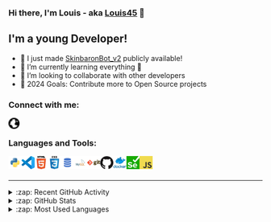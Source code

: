 ### Hi there, I'm Louis - aka [Louis45][website] 👋 

## I'm a young Developer!

- 🔭 I just made [SkinbaronBot_v2](https://github.com/Luois45/SkinbaronBot_v2) publicly available!
- 🌱 I’m currently learning everything 🤣
- 👯 I’m looking to collaborate with other developers
- 🥅 2024 Goals: Contribute more to Open Source projects

### Connect with me:

[<img align="left" alt="linktree.louis45.de" width="22px" src="https://raw.githubusercontent.com/iconic/open-iconic/master/svg/globe.svg" />][website]

<br />

### Languages and Tools:

[<img align="left" alt="Python" width="26px" src="https://raw.githubusercontent.com/github/explore/80688e429a7d4ef2fca1e82350fe8e3517d3494d/topics/python/python.png" />](https://github.com/topics/python)
[<img align="left" alt="Visual Studio Code" width="26px" src="https://raw.githubusercontent.com/github/explore/bbd48b997e8d0bef63f676eca4da5e1f76487b56/topics/visual-studio-code/visual-studio-code.png" />](https://github.com/topics/visual-studio-code)
[<img align="left" alt="HTML" width="26px" src="https://raw.githubusercontent.com/github/explore/80688e429a7d4ef2fca1e82350fe8e3517d3494d/topics/html/html.png" />](https://github.com/topics/html)
[<img align="left" alt="CSS" width="26px" src="https://raw.githubusercontent.com/github/explore/80688e429a7d4ef2fca1e82350fe8e3517d3494d/topics/css/css.png" />](https://github.com/topics/css)
[<img align="left" alt="SQL" width="26px" src="https://raw.githubusercontent.com/github/explore/80688e429a7d4ef2fca1e82350fe8e3517d3494d/topics/sql/sql.png" />](https://github.com/topics/sql)
[<img align="left" alt="MySQL" width="26px" src="https://raw.githubusercontent.com/github/explore/80688e429a7d4ef2fca1e82350fe8e3517d3494d/topics/mysql/mysql.png" />](https://github.com/topics/mysql)
[<img align="left" alt="Git" width="26px" src="https://raw.githubusercontent.com/github/explore/80688e429a7d4ef2fca1e82350fe8e3517d3494d/topics/git/git.png" />](https://github.com/topics/git)
[<img align="left" alt="GitHub" width="26px" src="https://raw.githubusercontent.com/github/explore/78df643247d429f6cc873026c0622819ad797942/topics/github/github.png" />](https://github.com/topics/github)
[<img align="left" alt="GitHub" width="26px" src="https://raw.githubusercontent.com/github/explore/80688e429a7d4ef2fca1e82350fe8e3517d3494d/topics/docker/docker.png" />](https://github.com/topics/docker)
[<img align="left" alt="Selenium" width="26px" src="https://raw.githubusercontent.com/github/explore/6c7084bb772f6fabaae377f5ae4a607594234ee6/topics/selenium/selenium.png" />](https://github.com/topics/selenium)
[<img align="left" alt="JavaScript" width="26px" src="https://raw.githubusercontent.com/github/explore/80688e429a7d4ef2fca1e82350fe8e3517d3494d/topics/javascript/javascript.png" />](https://github.com/topics/javascript)

<br />
<br />

---

<details>
  <summary>:zap: Recent GitHub Activity</summary>
  
<!--START_SECTION:activity-->
1. ❗ Opened issue [#1](https://github.com/CoderxMax/Dll-Injector-EAC-BAC-VANGUARD/issues/1) in [CoderxMax/Dll-Injector-EAC-BAC-VANGUARD](https://github.com/CoderxMax/Dll-Injector-EAC-BAC-VANGUARD)
2. 🔒 Closed issue [#1](https://github.com/Luois45/roblox-fishing-simulator-bot/issues/1) in [Luois45/roblox-fishing-simulator-bot](https://github.com/Luois45/roblox-fishing-simulator-bot)
3. 🎉 Merged PR [#65](https://github.com/Luois45/DiscordShopBot/pull/65) in [Luois45/DiscordShopBot](https://github.com/Luois45/DiscordShopBot)
4. 🎉 Merged PR [#69](https://github.com/Luois45/DiscordShopBot/pull/69) in [Luois45/DiscordShopBot](https://github.com/Luois45/DiscordShopBot)
5. 🗣 Commented on [#67](https://github.com/Luois45/DiscordShopBot/issues/67#issuecomment-1792399232) in [Luois45/DiscordShopBot](https://github.com/Luois45/DiscordShopBot)
6. 🔒 Closed issue [#67](https://github.com/Luois45/DiscordShopBot/issues/67) in [Luois45/DiscordShopBot](https://github.com/Luois45/DiscordShopBot)
7. 🗣 Commented on [#1](https://github.com/Luois45/roblox-starving-artists-bot/pull/1#issuecomment-1792394766) in [Luois45/roblox-starving-artists-bot](https://github.com/Luois45/roblox-starving-artists-bot)
8. 🗣 Commented on [#1](https://github.com/Luois45/VRC-OSCStuff/pull/1#issuecomment-1792392447) in [Luois45/VRC-OSCStuff](https://github.com/Luois45/VRC-OSCStuff)
9. 🗣 Commented on [#4](https://github.com/timagr615/dmarket_bot/issues/4#issuecomment-1792390459) in [timagr615/dmarket_bot](https://github.com/timagr615/dmarket_bot)
10. 🎉 Merged PR [#70](https://github.com/Luois45/DiscordShopBot/pull/70) in [Luois45/DiscordShopBot](https://github.com/Luois45/DiscordShopBot)
<!--END_SECTION:activity-->
  
</details>

<details>
  <summary>:zap: GitHub Stats</summary>
  <a href="https://github.com/Luois45?tab=repositories">
    <img align="center" alt="Louis45's GitHub Stats" src="https://github-readme-stats.vercel.app/api?username=Luois45&count_private=true&theme=tokyonight&show_icons=true" />
  </a>
</details>

<details>
  <summary>:zap: Most Used Languages</summary>
  <a href="https://github.com/Luois45?tab=repositories">
    <img align="center" alt="Louis45's Most Used Languages" src="https://github-readme-stats.vercel.app/api/top-langs/?username=Luois45&count_private=true&theme=tokyonight&layout=compact" />
  </a>
</details>

[website]: https://linktree.louis45.de/

